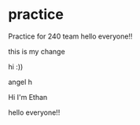 # practice
Practice for 240 team
hello everyone!!

this is my change

hi :))

angel h

Hi I'm Ethan

hello everyone!!

